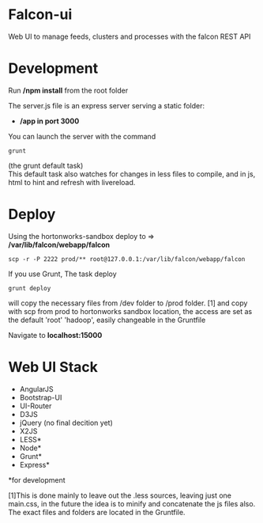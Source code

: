 Falcon-ui
=========

Web UI to manage feeds, clusters and processes with the falcon REST API

Development
===========

Run **/npm install** from the root folder

The server.js file is an express server serving a static folder:

 - **/app in port 3000**

You can launch the server with the command 

    grunt 

(the grunt default task)  
This default task also watches for changes in less files to compile, and in js, html to hint and refresh with livereload. 

Deploy
======


Using the hortonworks-sandbox deploy to => **/var/lib/falcon/webapp/falcon** 

    scp -r -P 2222 prod/** root@127.0.0.1:/var/lib/falcon/webapp/falcon

If you use Grunt, The task deploy 
  
    grunt deploy 

will copy the necessary files from /dev folder to /prod folder. [1] and copy with scp from prod to hortonworks sandbox location, the access are set as the default 'root' 'hadoop', easily changeable in the Gruntfile

  
Navigate to **localhost:15000**

Web UI Stack
===========
 - AngularJS
 - Bootstrap-UI
 - UI-Router
 - D3JS
 - jQuery (no final decition yet)
 - X2JS
 - LESS*
 - Node*
 - Grunt*
 - Express*

 *for development

[1]This is done mainly to leave out the .less sources, leaving just one main.css, in the future the idea is to minify and concatenate the js files also. The exact files and folders are located in the Gruntfile.









